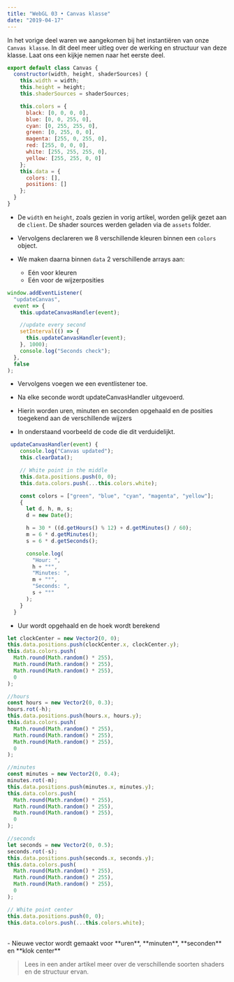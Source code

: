 ```yaml
---
title: "WebGL 03 • Canvas klasse"
date: "2019-04-17"
---
```


In het vorige deel waren we aangekomen bij het instantiëren van onze `Canvas klasse`. In dit deel meer uitleg over de werking en structuur van deze klasse. Laat ons een kijkje nemen naar het eerste deel.

```js
export default class Canvas {
  constructor(width, height, shaderSources) {
    this.width = width;
    this.height = height;
    this.shaderSources = shaderSources;

    this.colors = {
      black: [0, 0, 0, 0],
      blue: [0, 0, 255, 0],
      cyan: [0, 255, 255, 0],
      green: [0, 255, 0, 0],
      magenta: [255, 0, 255, 0],
      red: [255, 0, 0, 0],
      white: [255, 255, 255, 0],
      yellow: [255, 255, 0, 0]
    };
    this.data = {
      colors: [],
      positions: []
    };
  }
}
```

- De `width` en `height`, zoals gezien in vorig artikel, worden gelijk gezet aan de `client`. De shader sources werden geladen via de `assets` folder.

- Vervolgens declareren we 8 verschillende kleuren binnen een `colors` object.

- We maken daarna binnen `data` 2 verschillende arrays aan:
  - Eén voor kleuren
  - Eén voor de wijzerposities

```js
window.addEventListener(
  "updateCanvas",
  event => {
    this.updateCanvasHandler(event);

    //update every second
    setInterval(() => {
      this.updateCanvasHandler(event);
    }, 1000);
    console.log("Seconds check");
  },
  false
);
```

- Vervolgens voegen we een eventlistener toe.

- Na elke seconde wordt updateCanvasHandler uitgevoerd.

- Hierin worden uren, minuten en seconden opgehaald en de posities toegekend aan de verschillende wijzers

- In onderstaand voorbeeld de code die dit verduidelijkt.

```js
 updateCanvasHandler(event) {
    console.log("Canvas updated");
    this.clearData();

    // White point in the middle
    this.data.positions.push(0, 0);
    this.data.colors.push(...this.colors.white);

    const colors = ["green", "blue", "cyan", "magenta", "yellow"];
    {
      let d, h, m, s;
      d = new Date();

      h = 30 * ((d.getHours() % 12) + d.getMinutes() / 60);
      m = 6 * d.getMinutes();
      s = 6 * d.getSeconds();

      console.log(
        "Hour: ",
        h + "°",
        "Minutes: ",
        m + "°",
        "Seconds: ",
        s + "°"
      );
    }
  }
```

- Uur wordt opgehaald en de hoek wordt berekend

```js
let clockCenter = new Vector2(0, 0);
this.data.positions.push(clockCenter.x, clockCenter.y);
this.data.colors.push(
  Math.round(Math.random() * 255),
  Math.round(Math.random() * 255),
  Math.round(Math.random() * 255),
  0
);

//hours
const hours = new Vector2(0, 0.3);
hours.rot(-h);
this.data.positions.push(hours.x, hours.y);
this.data.colors.push(
  Math.round(Math.random() * 255),
  Math.round(Math.random() * 255),
  Math.round(Math.random() * 255),
  0
);

//minutes
const minutes = new Vector2(0, 0.4);
minutes.rot(-m);
this.data.positions.push(minutes.x, minutes.y);
this.data.colors.push(
  Math.round(Math.random() * 255),
  Math.round(Math.random() * 255),
  Math.round(Math.random() * 255),
  0
);

//seconds
let seconds = new Vector2(0, 0.5);
seconds.rot(-s);
this.data.positions.push(seconds.x, seconds.y);
this.data.colors.push(
  Math.round(Math.random() * 255),
  Math.round(Math.random() * 255),
  Math.round(Math.random() * 255),
  0
);

// White point center
this.data.positions.push(0, 0);
this.data.colors.push(...this.colors.white);
```

<br>
- Nieuwe vector wordt gemaakt voor **uren**, **minuten**, **seconden** en **klok center**
<br>

> Lees in een ander artikel meer over de verschillende soorten shaders en de structuur ervan.
